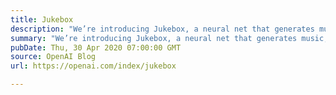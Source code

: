 ```yaml
---
title: Jukebox
description: "We’re introducing Jukebox, a neural net that generates music, including rudimentary singing, as raw audio in a variety of genres and artist styles. We’re releasing the model weights and code, along with a tool to explore the generated samples."
summary: "We’re introducing Jukebox, a neural net that generates music, including rudimentary singing, as raw audio in a variety of genres and artist styles. We’re releasing the model weights and code, along with a tool to explore the generated samples."
pubDate: Thu, 30 Apr 2020 07:00:00 GMT
source: OpenAI Blog
url: https://openai.com/index/jukebox

---
```


